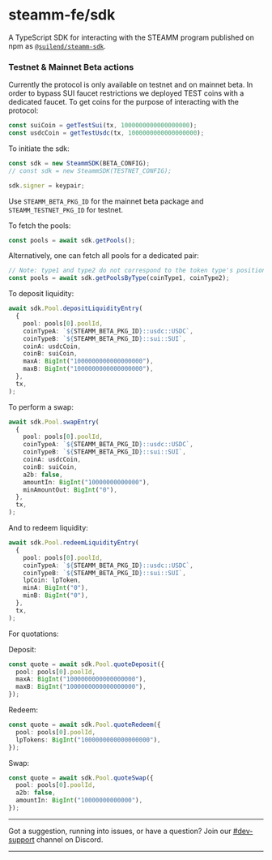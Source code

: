 # steamm-fe/sdk

A TypeScript SDK for interacting with the STEAMM program published on npm as [`@suilend/steamm-sdk`](https://www.npmjs.com/package/@suilend/steamm-sdk).

### Testnet & Mainnet Beta actions

Currently the protocol is only available on testnet and on mainnet beta. In order to bypass SUI faucet restrictions we deployed TEST coins with a dedicated faucet. To get coins for the purpose of interacting with the protocol:

```ts
const suiCoin = getTestSui(tx, 1000000000000000000);
const usdcCoin = getTestUsdc(tx, 1000000000000000000);
```

To initiate the sdk:

```ts
const sdk = new SteammSDK(BETA_CONFIG);
// const sdk = new SteammSDK(TESTNET_CONFIG);

sdk.signer = keypair;
```

Use `STEAMM_BETA_PKG_ID` for the mainnet beta package and `STEAMM_TESTNET_PKG_ID` for testnet.

To fetch the pools:

```ts
const pools = await sdk.getPools();
```

Alternatively, one can fetch all pools for a dedicated pair:

```ts
// Note: type1 and type2 do not correspond to the token type's position in the pool
const pools = await sdk.getPoolsByType(coinType1, coinType2);
```

To deposit liquidity:

```ts
await sdk.Pool.depositLiquidityEntry(
  {
    pool: pools[0].poolId,
    coinTypeA: `${STEAMM_BETA_PKG_ID}::usdc::USDC`,
    coinTypeB: `${STEAMM_BETA_PKG_ID}::sui::SUI`,
    coinA: usdcCoin,
    coinB: suiCoin,
    maxA: BigInt("1000000000000000000"),
    maxB: BigInt("1000000000000000000"),
  },
  tx,
);
```

To perform a swap:

```ts
await sdk.Pool.swapEntry(
  {
    pool: pools[0].poolId,
    coinTypeA: `${STEAMM_BETA_PKG_ID}::usdc::USDC`,
    coinTypeB: `${STEAMM_BETA_PKG_ID}::sui::SUI`,
    coinA: usdcCoin,
    coinB: suiCoin,
    a2b: false,
    amountIn: BigInt("10000000000000"),
    minAmountOut: BigInt("0"),
  },
  tx,
);
```

And to redeem liquidity:

```ts
await sdk.Pool.redeemLiquidityEntry(
  {
    pool: pools[0].poolId,
    coinTypeA: `${STEAMM_BETA_PKG_ID}::usdc::USDC`,
    coinTypeB: `${STEAMM_BETA_PKG_ID}::sui::SUI`,
    lpCoin: lpToken,
    minA: BigInt("0"),
    minB: BigInt("0"),
  },
  tx,
);
```

For quotations:

Deposit:

```ts
const quote = await sdk.Pool.quoteDeposit({
  pool: pools[0].poolId,
  maxA: BigInt("1000000000000000000"),
  maxB: BigInt("1000000000000000000"),
});
```

Redeem:

```ts
const quote = await sdk.Pool.quoteRedeem({
  pool: pools[0].poolId,
  lpTokens: BigInt("1000000000000000000"),
});
```

Swap:

```ts
const quote = await sdk.Pool.quoteSwap({
  pool: pools[0].poolId,
  a2b: false,
  amountIn: BigInt("10000000000000"),
});
```

---

Got a suggestion, running into issues, or have a question? Join our [#dev-support](https://discord.com/channels/1202984617087598622/1238023733403193385) channel on Discord.

---

